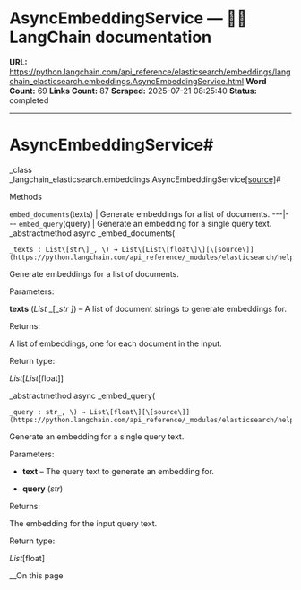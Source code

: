 # AsyncEmbeddingService — 🦜🔗 LangChain  documentation

**URL:** https://python.langchain.com/api_reference/elasticsearch/embeddings/langchain_elasticsearch.embeddings.AsyncEmbeddingService.html
**Word Count:** 69
**Links Count:** 87
**Scraped:** 2025-07-21 08:25:40
**Status:** completed

---

# AsyncEmbeddingService\#

_class _langchain\_elasticsearch.embeddings.AsyncEmbeddingService[\[source\]](https://python.langchain.com/api_reference/_modules/langchain_elasticsearch/embeddings.html#AsyncEmbeddingService)\#     

Methods

`embed_documents`\(texts\) | Generate embeddings for a list of documents.   ---|---   `embed_query`\(query\) | Generate an embedding for a single query text.      _abstractmethod async _embed\_documents\(

    _texts : List\[str\]_, \) → List\[List\[float\]\][\[source\]](https://python.langchain.com/api_reference/_modules/elasticsearch/helpers/vectorstore/_async/embedding_service.html#AsyncEmbeddingService.embed_documents)\#     

Generate embeddings for a list of documents.

Parameters:     

**texts** \(_List_ _\[__str_ _\]_\) – A list of document strings to generate embeddings for.

Returns:     

A list of embeddings, one for each document in the input.

Return type:     

_List_\[_List_\[float\]\]

_abstractmethod async _embed\_query\(

    _query : str_, \) → List\[float\][\[source\]](https://python.langchain.com/api_reference/_modules/elasticsearch/helpers/vectorstore/_async/embedding_service.html#AsyncEmbeddingService.embed_query)\#     

Generate an embedding for a single query text.

Parameters:     

  * **text** – The query text to generate an embedding for.

  * **query** \(_str_\)

Returns:     

The embedding for the input query text.

Return type:     

_List_\[float\]

__On this page